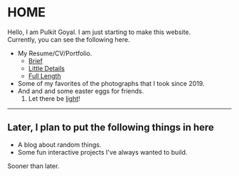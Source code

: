 # HOME

Hello, I am Pulkit Goyal. I am just starting to make this website.  
Currently, you can see the following here.

- My Resume/CV/Portfolio.
  - [Brief](resume.html)
  - [Little Details](cv.html)
  - [Full Length](portfolio.html)
- Some of my favorites of the photographs that I took since 2019.
- And and and some easter eggs for friends.
  1. Let there be [light](lights.html)!

---

## Later, I plan to put the following things in here

- A blog about random things.
- Some fun interactive projects I've always wanted to build.

Sooner than later.
